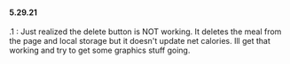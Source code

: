 #### 5.29.21

.1 : Just realized the delete button is NOT working. It deletes the meal from the page and local storage but it doesn't update net calories. Ill get that working and try to get some graphics stuff going.